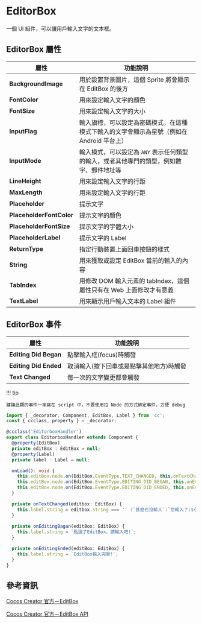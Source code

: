 
# EditorBox

一個 UI 組件，可以讓用戶輸入文字的文本框。

## EditorBox 屬性

| 屬性   | 功能說明 |
| --- | --- |
|**BackgroundImage**| 用於設置背景圖片，這個 Sprite 將會顯示在 EditBox 的後方 |
|**FontColor**| 用來設定輸入文字的顏色 |
|**FontSize**| 用來設定輸入文字的大小 |
|**InputFlag**| 輸入旗標，可以設定為密碼模式，在這種模式下輸入的文字會顯示為星號（例如在 Android 平台上） |
|**InputMode**| 輸入模式，可以設定為 `ANY` 表示任何類型的輸入，或者其他專門的類型，例如數字、郵件地址等 |
|**LineHeight**| 用來設定輸入文字的行距 |
|**MaxLength**| 用來設定輸入文字的行距 |
|**Placeholder**| 提示文字 |
|**PlaceholderFontColor**| 提示文字的顏色 |
|**PlaceholderFontSize**| 提示文字的字體大小 |
|**PlaceholderLabel**| 提示文字的 Label |
|**ReturnType**| 指定行動裝置上面回車按鈕的樣式 |
|**String**| 用來獲取或設定 EditBox 當前的輸入的內容 |
|**TabIndex**| 用修改 DOM 輸入元素的 tabIndex，這個屬性只有在 Web 上面修改才有意義 |
|**TextLabel**| 用來顯示用戶輸入文本的 Label 組件 |

## EditorBox 事件

| 屬性   | 功能說明 |
| --- | --- |
|**Editing Did Began**| 點擊輸入框(focus)時觸發 |
|**Editing Did Ended**| 取消輸入(按下回車或是點擊其他地方)時觸發 |
|**Text Changed**| 每一次的文字變更都會觸發 |

!!! tip
  
    建議此類的事件一率寫在 script 中，不要使用拉 Node 的方式綁定事件，方便 debug

```ts
import { _decorator, Component, EditBox, Label } from 'cc';
const { ccclass, property } = _decorator;

@ccclass('EditorboxHandler')
export class EditorboxHandler extends Component {
  @property(EditBox)
  private editBox : EditBox = null;
  @property(Label)
  private label : Label = null;

  onLoad(): void {
    this.editBox.node.on(EditBox.EventType.TEXT_CHANGED, this.onTextChanged);
    this.editBox.node.on(EditBox.EventType.EDITING_DID_BEGAN, this.onEditingBagan, this);
    this.editBox.node.on(EditBox.EventType.EDITING_DID_ENDED, this.onEditingEnded, this);
  }

  private onTextChanged(editbox: EditBox) {
    this.label.string = editbox.string === '' ?`甚麼也沒輸入`:`您輸入了:${editbox.string}`;
  }
  
  private onEditingBagan(editBox: EditBox) {
    this.label.string = `點選了EditBox，請輸入吧!`;
  }

  private onEditingEnded(editBox: EditBox) {
    this.label.string = `EditBox輸入完畢!`;
  }
}
```

## 參考資訊

[Cocos Creator 官方－EditBox](https://docs.cocos.com/creator/3.6/manual/zh/ui-system/components/editor/editbox.html?h=edit)

[Cocos Creator 官方－EditBox API](https://docs.cocos.com/creator/3.6/api/zh/class/EditBox)